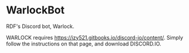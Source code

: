 # WarlockBot
RDF's Discord bot, Warlock.

WARLOCK requires https://izy521.gitbooks.io/discord-io/content/.
Simply follow the instructions on that page, and download DISCORD.IO.
